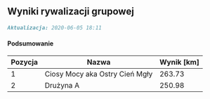 ## Wyniki rywalizacji grupowej

```markdown
Aktualizacja: 2020-06-05 18:11
```
#### Podsumowanie
Pozycja | Nazwa | Wynik [km] |
------------ | -------------  | -------------
 1 |Ciosy Mocy aka Ostry Cień Mgły | 263.73 
 2 |Drużyna A | 250.98